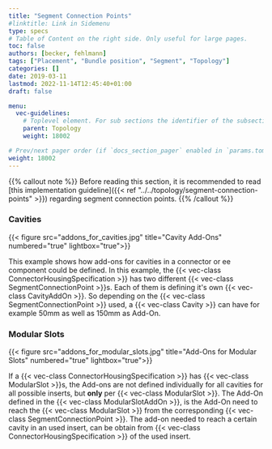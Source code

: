 ```yaml
---
title: "Segment Connection Points"
#linktitle: Link in Sidemenu
type: specs
# Table of Content on the right side. Only useful for large pages.
toc: false
authors: [becker, fehlmann]
tags: ["Placement", "Bundle position", "Segment", "Topology"]
categories: []
date: 2019-03-11
lastmod: 2022-11-14T12:45:40+01:00
draft: false

menu:
  vec-guidelines:
    # Toplevel element. For sub sections the identifier of the subsection
    parent: Topology
    weight: 18002

# Prev/next pager order (if `docs_section_pager` enabled in `params.toml`)
weight: 18002
---
```

{{% callout note %}} 
Before reading this section, it is recommended to read [this implementation guideline]({{< ref "../../topology/segment-connection-points" >}}) regarding segment connection points. 
{{% /callout %}}

### Cavities 
{{< figure src="addons_for_cavities.jpg" title="Cavity Add-Ons" numbered="true" lightbox="true">}}

This example shows how add-ons for cavities in a connector or ee component could be defined. In this example, the {{< vec-class ConnectorHousingSpecification >}} has two different {{< vec-class SegmentConnectionPoint >}}s. Each of them is defining it's own {{< vec-class CavityAddOn >}}. So depending on the {{< vec-class SegmentConnectionPoint >}} used, a {{< vec-class Cavity >}} can have for example 50mm as well as 150mm as Add-On.

### Modular Slots 
{{< figure src="addons_for_modular_slots.jpg" title="Add-Ons for Modular Slots" numbered="true" lightbox="true">}}

If a {{< vec-class ConnectorHousingSpecification >}} has {{< vec-class ModularSlot >}}s, the Add-ons are not defined individually for all cavities for all possible inserts, but **only** per {{< vec-class ModularSlot >}}. The Add-On defined in the {{< vec-class ModularSlotAddOn >}}, is the Add-On need to reach the {{< vec-class ModularSlot >}} from the corresponding {{< vec-class SegmentConnectionPoint >}}. The add-on needed to reach a certain cavity in an used insert, can be obtain from {{< vec-class ConnectorHousingSpecification >}} of the used insert.